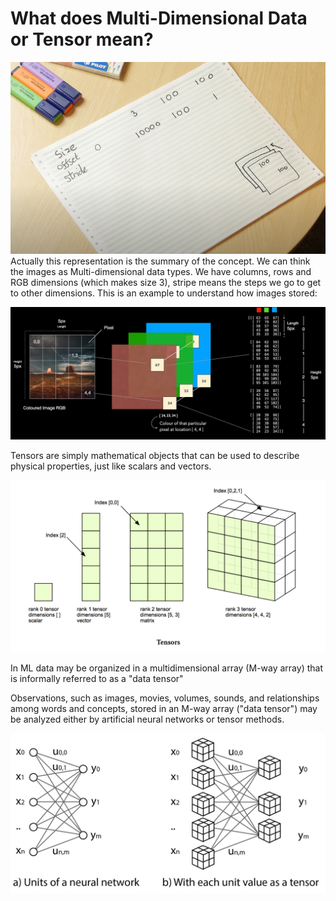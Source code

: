 # What does Multi-Dimensional Data or Tensor mean?

![alt text](image.png)
Actually this representation is the summary of the concept. We can think the images as Multi-dimensional data types. We have columns, rows and RGB dimensions (which makes size 3), stripe means the steps we go to get to other dimensions. This is an example to understand how images stored: 

![alt text](image-2.png)

Tensors are simply mathematical objects that can be used to describe physical properties, just like scalars and vectors.

![alt text](image-3.png)

In ML data may be organized in a multidimensional array (M-way array) that is informally referred to as a "data tensor"

 Observations, such as images, movies, volumes, sounds, and relationships among words and concepts, stored in an M-way array ("data tensor") may be analyzed either by artificial neural networks or tensor methods.

 ![alt text](image-4.png)
